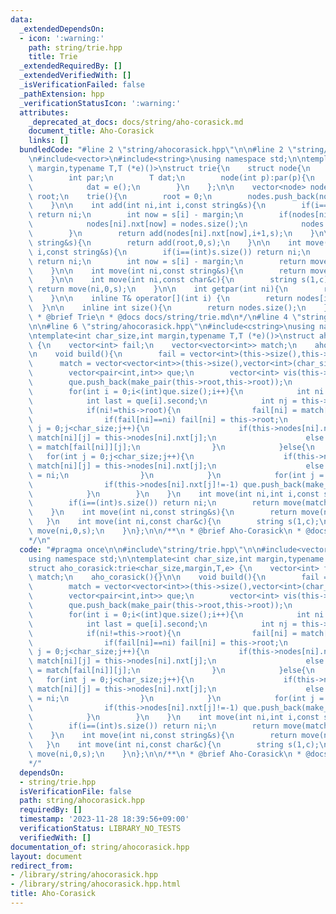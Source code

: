 ```yaml
---
data:
  _extendedDependsOn:
  - icon: ':warning:'
    path: string/trie.hpp
    title: Trie
  _extendedRequiredBy: []
  _extendedVerifiedWith: []
  _isVerificationFailed: false
  _pathExtension: hpp
  _verificationStatusIcon: ':warning:'
  attributes:
    _deprecated_at_docs: docs/string/aho-corasick.md
    document_title: Aho-Corasick
    links: []
  bundledCode: "#line 2 \"string/ahocorasick.hpp\"\n\n#line 2 \"string/trie.hpp\"\n\
    \n#include<vector>\n#include<string>\nusing namespace std;\n\ntemplate<int char_size,char\
    \ margin,typename T,T (*e)()>\nstruct trie{\n    struct node{\n        int nxt[char_size];\n\
    \        int par;\n        T dat;\n        node(int p):par(p){\n            memset(nxt,-1,sizeof(nxt));\n\
    \            dat = e();\n        }\n    };\n\n    vector<node> nodes;\n    int\
    \ root;\n    trie(){\n        root = 0;\n        nodes.push_back(node(-1));\n\
    \    }\n\n    int add(int ni,int i,const string&s){\n        if(i==(int)s.size())\
    \ return ni;\n        int now = s[i] - margin;\n        if(nodes[ni].nxt[now]==-1){\n\
    \            nodes[ni].nxt[now] = nodes.size();\n            nodes.push_back(node(ni));\n\
    \        }\n        return add(nodes[ni].nxt[now],i+1,s);\n    }\n\n    int add(const\
    \ string&s){\n        return add(root,0,s);\n    }\n\n    int move(int ni,int\
    \ i,const string&s){\n        if(i==(int)s.size()) return ni;\n        if(ni==-1)\
    \ return ni;\n        int now = s[i] - margin;\n        return move(nodes[ni].nxt[now],i+1,s);\n\
    \    }\n\n    int move(int ni,const string&s){\n        return move(ni,0,s);\n\
    \    }\n\n    int move(int ni,const char&c){\n        string s(1,c);\n       \
    \ return move(ni,0,s);\n    }\n\n    int getpar(int ni){\n        return nodes[ni].par;\n\
    \    }\n\n    inline T& operator[](int i) {\n        return nodes[i].dat;\n  \
    \  }\n\n    inline int size(){\n        return nodes.size();\n    }\n};\n\n/**\n\
    \ * @brief Trie\n * @docs docs/string/trie.md\n*/\n#line 4 \"string/ahocorasick.hpp\"\
    \n\n#line 6 \"string/ahocorasick.hpp\"\n#include<cstring>\nusing namespace std;\n\
    \ntemplate<int char_size,int margin,typename T,T (*e)()>\nstruct aho_corasick:trie<char_size,margin,T,e>\
    \ {\n    vector<int> fail;\n    vector<vector<int>> match;\n    aho_corasick(){}\n\
    \n    void build(){\n        fail = vector<int>(this->size(),this->root);\n  \
    \      match = vector<vector<int>>(this->size(),vector<int>(char_size,-1));\n\
    \        vector<pair<int,int>> que;\n        vector<int> vis(this->size(),0);\n\
    \        que.push_back(make_pair(this->root,this->root));\n        vis[0] = 1;\n\
    \        for(int i = 0;i<(int)que.size();i++){\n            int ni = que[i].first;\n\
    \            int last = que[i].second;\n            int nj = this->getpar(ni);\n\
    \            if(ni!=this->root){\n                fail[ni] = match[fail[nj]][last];\n\
    \                if(fail[ni]==ni) fail[ni] = this->root;\n                for(int\
    \ j = 0;j<char_size;j++){\n                    if(this->nodes[ni].nxt[j]!=-1)\
    \ match[ni][j] = this->nodes[ni].nxt[j];\n                    else match[ni][j]\
    \ = match[fail[ni]][j];\n                }\n            }else{\n             \
    \   for(int j = 0;j<char_size;j++){\n                    if(this->nodes[ni].nxt[j]!=-1)\
    \ match[ni][j] = this->nodes[ni].nxt[j];\n                    else match[ni][j]\
    \ = ni;\n                }\n            }\n            for(int j = 0;j<char_size;j++){\n\
    \                if(this->nodes[ni].nxt[j]!=-1) que.push_back(make_pair(this->nodes[ni].nxt[j],j));\n\
    \            }\n        }\n    }\n    int move(int ni,int i,const string&s){\n\
    \        if(i==(int)s.size()) return ni;\n        return move(match[ni][s[i]-margin],i+1,s);\n\
    \    }\n    int move(int ni,const string&s){\n        return move(ni,0,s);\n \
    \   }\n    int move(int ni,const char&c){\n        string s(1,c);\n        return\
    \ move(ni,0,s);\n    }\n};\n\n/**\n * @brief Aho-Corasick\n * @docs docs/string/aho-corasick.md\n\
    */\n"
  code: "#pragma once\n\n#include\"string/trie.hpp\"\n\n#include<vector>\n#include<cstring>\n\
    using namespace std;\n\ntemplate<int char_size,int margin,typename T,T (*e)()>\n\
    struct aho_corasick:trie<char_size,margin,T,e> {\n    vector<int> fail;\n    vector<vector<int>>\
    \ match;\n    aho_corasick(){}\n\n    void build(){\n        fail = vector<int>(this->size(),this->root);\n\
    \        match = vector<vector<int>>(this->size(),vector<int>(char_size,-1));\n\
    \        vector<pair<int,int>> que;\n        vector<int> vis(this->size(),0);\n\
    \        que.push_back(make_pair(this->root,this->root));\n        vis[0] = 1;\n\
    \        for(int i = 0;i<(int)que.size();i++){\n            int ni = que[i].first;\n\
    \            int last = que[i].second;\n            int nj = this->getpar(ni);\n\
    \            if(ni!=this->root){\n                fail[ni] = match[fail[nj]][last];\n\
    \                if(fail[ni]==ni) fail[ni] = this->root;\n                for(int\
    \ j = 0;j<char_size;j++){\n                    if(this->nodes[ni].nxt[j]!=-1)\
    \ match[ni][j] = this->nodes[ni].nxt[j];\n                    else match[ni][j]\
    \ = match[fail[ni]][j];\n                }\n            }else{\n             \
    \   for(int j = 0;j<char_size;j++){\n                    if(this->nodes[ni].nxt[j]!=-1)\
    \ match[ni][j] = this->nodes[ni].nxt[j];\n                    else match[ni][j]\
    \ = ni;\n                }\n            }\n            for(int j = 0;j<char_size;j++){\n\
    \                if(this->nodes[ni].nxt[j]!=-1) que.push_back(make_pair(this->nodes[ni].nxt[j],j));\n\
    \            }\n        }\n    }\n    int move(int ni,int i,const string&s){\n\
    \        if(i==(int)s.size()) return ni;\n        return move(match[ni][s[i]-margin],i+1,s);\n\
    \    }\n    int move(int ni,const string&s){\n        return move(ni,0,s);\n \
    \   }\n    int move(int ni,const char&c){\n        string s(1,c);\n        return\
    \ move(ni,0,s);\n    }\n};\n\n/**\n * @brief Aho-Corasick\n * @docs docs/string/aho-corasick.md\n\
    */"
  dependsOn:
  - string/trie.hpp
  isVerificationFile: false
  path: string/ahocorasick.hpp
  requiredBy: []
  timestamp: '2023-11-28 18:39:56+09:00'
  verificationStatus: LIBRARY_NO_TESTS
  verifiedWith: []
documentation_of: string/ahocorasick.hpp
layout: document
redirect_from:
- /library/string/ahocorasick.hpp
- /library/string/ahocorasick.hpp.html
title: Aho-Corasick
---
```

